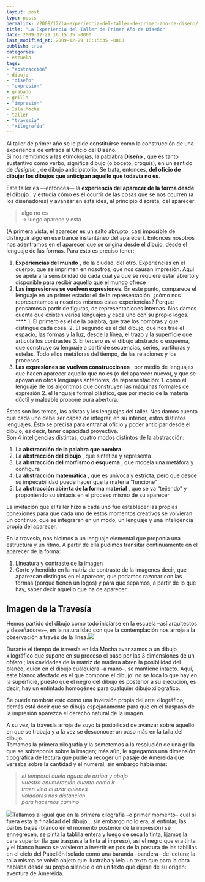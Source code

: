 ```yaml
---
layout: post
type: posts
permalink: /2009/12/la-experiencia-del-taller-de-primer-ano-de-diseno/
title: "La Experiencia del Taller de Primer Año de Diseño"
date: 2009-12-29 16:15:35 -0000
last_modified_at: 2009-12-29 16:15:35 -0000
publish: true
categories:
- escuela
tags:
- "abstracción"
- dibujo
- "diseño"
- "expresión"
- grabado
- grilla
- "impresión"
- Isla Mocha
- taller
- "travesía"
- "xilografía"
---
```

Al taller de primer año se le pide constituirse como la construcción de una experiencia de entrada al Oficio del Diseño.  
Si nos remitimos a las etimologías, la pablabra **Diseño** , que es tanto sustantivo como verbo, significa dibujo (o boceto, croquis), en un sentido de _designio_ , de dibujo anticipatorio. Se trata, entonces, **del oficio de dibujar los dibujos que anticipan aquello que todavía no es**.

Este taller es —entonces— la **experiencia del aparecer de la forma desde el dibujo** , y estudia cómo es el ocurrir de las cosas que se nos ocurren (a los diseñadores) y avanzar en esta idea, al principio discreta, del aparecer:

> algo no es  
> → luego aparece y está

(A primera vista, el aparecer es un salto abrupto, casi imposible de distinguir algo en ese trance instantáneo del aparecer). Entonces nosotros nos adentramos en el aparecer que se origina desde el dibujo, desde el lenguaje de las formas. Para esto es preciso tener:

  1. **Experiencias del mundo** , de la ciudad, del otro. Experiencias en el cuerpo, que se imprimen en nosotros, que nos causan impresión. Aquí se apela a la sensibilidad de cada cual ya que se requiere estar abierto y disponible para recibir aquello que el mundo ofrece
  2. **Las impresiones se vuelven expresiones**. En este punto, comparece el lenguaje en un primer estado: el de la representación. ¿cómo nos representamos a nosotros mismos estas experiencias? Porque pensamos a partir de figuras, de representaciones internas. Nos damos cuenta que existen varios lenguajes y cada uno con su propio logos. ****
    1. El primero es el de la palabra, que trae los nombras y que distingue cada cosa.
    2. El segundo es el del dibujo, que nos trae el espacio, las formas y la luz, desde la línea, el trazo y la superficie que articula los contrastes
    3. El tercero es el dibujo abstracto o esquema, que construye su lenguaje a partir de secuencias, series, partituras y estelas. Todo ellos metáforas del tiempo, de las relaciones y los procesos
  3. **Las expresiones se vuelven construcciones** , por medio de lenguajes que hacen aparecer aquello que no es (o del aparecer nuevo), y que se apoyan en otros lenguajes anteriores, de representación: [](http://www.ead.pucv.cl/wp-content/archivos/2009/12/Taller-Dise%C3%B1o-1-2009.009.png)
    1. como el lenguaje de los algoritmos que construyen las máquinas formales de expresión
    2. el lenguaje formal plástico, que por medio de la materia dúctil y maleable propone pura abertura.

Éstos son los temas, las aristas y los lenguajes del taller. Nos damos cuenta que cada uno debe ser capaz de integrar, en su interior, estos distintos lenguajes. Ésto se precisa para entrar al oficio y poder anticipar desde el dibujo, es decir, tener capacidad proyectiva.  
Son 4 inteligencias distintas, cuatro modos distintos de la abstracción:

  1. La **abstracción de la palabra que nombra**
  2. La **abstracción del dibujo** , que sintetiza y representa
  3. La **abstracción del morfismo o esquema** , que modela una metáfora y configura
  4. La **abstracción matemática** , que es unívoca y estricta, pero que desde su impecabilidad puede hacer que la materia “funcione”
  5. La **abstracción abierta de la forma material** , que se va “tejiendo” y proponiendo su sintaxis en el proceso mismo de su aparecer

La invitación que el taller hizo a cada uno fue establecer las propias conexiones para que cada uno de estos momentos creativos se volvieran un contínuo, que se integraran en un modo, un lenguaje y una inteligencia propia del aparecer.

En la travesía, nos hicimos a un lenguaje elemental que proponía una estructura y un ritmo. A partir de ella pudimos transitar contínuamente en el aparecer de la forma:

  1. Lineatura y contraste de la imagen
  2. Corte y hendido en la matriz de contraste de la imagenes decir, que aparezcan distingos en el aparecer, que podamos razonar con las formas (porque tienen un logos) y para que sepamos, a partir de lo que hay, saber decir aquello que ha de aparecer.

## Imagen de la Travesía

Hemos partido del dibujo como todo iniciarse en la escuela –así arquitectos y deseñadores–, en la naturalidad con que la contemplación nos arroja a la observación a través de la línea.[![](http://www.ead.pucv.cl/wp-content/archivos/2009/12/Xilo_Fattori_web-260x136.jpg)](http://www.ead.pucv.cl/wp-content/archivos/2009/12/Xilo_Fattori_web.jpg "Xilografía 1")

Durante el tiempo de travesía en Isla Mocha avanzamos a un dibujo xilográfico que supone en su proceso el paso por las 3 dimensiones de un _objeto_ ; las cavidades de la matriz de madera abren la posibilidad del blanco, quien en el dibujo cualquiera –a mano–, se mantiene intacto. Aquí, este blanco afectado es el que compone el dibujo: no se toca lo que hay en la superficie, puesto que el negro del dibujo es posterior a su ejecución, es decir, hay un entintado homogéneo para cualquier dibujo xilográfico.

Se puede nombrar esto como una inversión propia del arte xilográfico; demás está decir que se dibuja espejadamente para que en el traspaso de la impresión aparezca el derecho natural de la imagen.

A su vez, la travesía arroja de suyo la posibilidad de avanzar sobre aquello en que se trabaja y a la vez se desconoce; un paso más en la talla del dibujo.  
Tomamos la primera xilografía y la sometemos a la resolución de una grilla que se sobreponía sobre la imagen; más aún, le agregamos una dimensión tipográfica de lectura que pudiera recoger un pasaje de Amereida que versaba sobre la cantidad y el numeral; sin embargo había más:

> _el temporal cuela aguas de arriba y abajo  
> vuestra enumeración cuenta como ir  
> traen vino al azar quienes  
> voladores nos distancian  
> para hacernos camino_

[![](http://www.ead.pucv.cl/wp-content/archivos/2009/12/xilo_camino_web-260x131.jpg)](http://www.ead.pucv.cl/wp-content/archivos/2009/12/xilo_camino_web.jpg "Xilografía 2")Tallamos al igual que en la primera xilografía –o primer momento– cual si fuera ésta la finalidad del dibujo… sin embargo no lo era; al entintar, las partes bajas (blanco en el momento posterior de la impresión) se ennegrecen, se pinta la tablilla entera y luego de seca la tinta, lijamos la cara superior (la que traspasa la tinta al impreso), así el negro que era tinta y el blanco hueco se volvieron a invertir en pos de la postura de las tablillas en el cielo del Pabellón Isolado como una baranda –bandera– de lectura; la talla misma se volvía objeto que ilustraba y leía un texto que para la obra hablaba desde su propio silencio o en un texto que dijese de su origen: aventura de Amereida.

